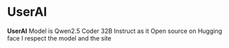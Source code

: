 # UserAI

**UserAI** Model is Qwen2.5 Coder 32B Instruct
as it Open source on Hugging face I respect the model and the site
